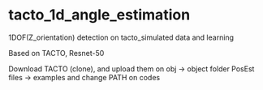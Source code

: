 # tacto_1d_angle_estimation
1DOF(Z_orientation) detection on tacto_simulated data and learning

Based on TACTO, Resnet-50

Download TACTO (clone), and upload them on
obj -> object folder
PosEst files -> examples and change PATH on codes
